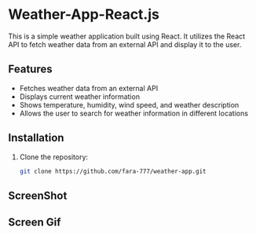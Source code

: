 # Weather-App-React.js

This is a simple weather application built using React. It utilizes the React API to fetch weather data from an external API and display it to the user.

## Features

- Fetches weather data from an external API
- Displays current weather information
- Shows temperature, humidity, wind speed, and weather description
- Allows the user to search for weather information in different locations

## Installation

1. Clone the repository:

   ```bash
   git clone https://github.com/fara-777/weather-app.git
   ```

## ScreenShot

[](/public/img/ScreenShot.jpg)

## Screen Gif

[](/public/img/Screen.gif)
